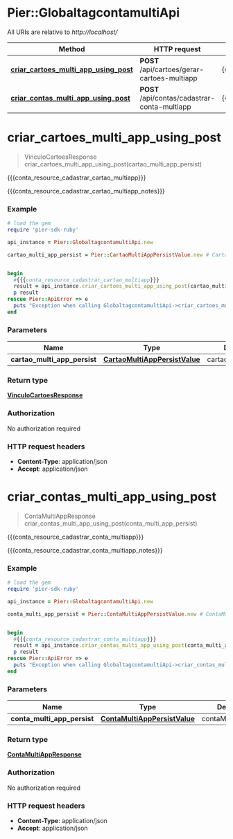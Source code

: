 # Pier::GlobaltagcontamultiApi

All URIs are relative to *http://localhost/*

Method | HTTP request | Description
------------- | ------------- | -------------
[**criar_cartoes_multi_app_using_post**](GlobaltagcontamultiApi.md#criar_cartoes_multi_app_using_post) | **POST** /api/cartoes/gerar-cartoes-multiapp | {{{conta_resource_cadastrar_cartao_multiapp}}}
[**criar_contas_multi_app_using_post**](GlobaltagcontamultiApi.md#criar_contas_multi_app_using_post) | **POST** /api/contas/cadastrar-conta-multiapp | {{{conta_resource_cadastrar_conta_multiapp}}}


# **criar_cartoes_multi_app_using_post**
> VinculoCartoesResponse criar_cartoes_multi_app_using_post(cartao_multi_app_persist)

{{{conta_resource_cadastrar_cartao_multiapp}}}

{{{conta_resource_cadastrar_cartao_multiapp_notes}}}

### Example
```ruby
# load the gem
require 'pier-sdk-ruby'

api_instance = Pier::GlobaltagcontamultiApi.new

cartao_multi_app_persist = Pier::CartaoMultiAppPersistValue.new # CartaoMultiAppPersistValue | cartaoMultiAppPersist


begin
  #{{{conta_resource_cadastrar_cartao_multiapp}}}
  result = api_instance.criar_cartoes_multi_app_using_post(cartao_multi_app_persist)
  p result
rescue Pier::ApiError => e
  puts "Exception when calling GlobaltagcontamultiApi->criar_cartoes_multi_app_using_post: #{e}"
end
```

### Parameters

Name | Type | Description  | Notes
------------- | ------------- | ------------- | -------------
 **cartao_multi_app_persist** | [**CartaoMultiAppPersistValue**](CartaoMultiAppPersistValue.md)| cartaoMultiAppPersist | 

### Return type

[**VinculoCartoesResponse**](VinculoCartoesResponse.md)

### Authorization

No authorization required

### HTTP request headers

 - **Content-Type**: application/json
 - **Accept**: application/json



# **criar_contas_multi_app_using_post**
> ContaMultiAppResponse criar_contas_multi_app_using_post(conta_multi_app_persist)

{{{conta_resource_cadastrar_conta_multiapp}}}

{{{conta_resource_cadastrar_conta_multiapp_notes}}}

### Example
```ruby
# load the gem
require 'pier-sdk-ruby'

api_instance = Pier::GlobaltagcontamultiApi.new

conta_multi_app_persist = Pier::ContaMultiAppPersistValue.new # ContaMultiAppPersistValue | contaMultiAppPersist


begin
  #{{{conta_resource_cadastrar_conta_multiapp}}}
  result = api_instance.criar_contas_multi_app_using_post(conta_multi_app_persist)
  p result
rescue Pier::ApiError => e
  puts "Exception when calling GlobaltagcontamultiApi->criar_contas_multi_app_using_post: #{e}"
end
```

### Parameters

Name | Type | Description  | Notes
------------- | ------------- | ------------- | -------------
 **conta_multi_app_persist** | [**ContaMultiAppPersistValue**](ContaMultiAppPersistValue.md)| contaMultiAppPersist | 

### Return type

[**ContaMultiAppResponse**](ContaMultiAppResponse.md)

### Authorization

No authorization required

### HTTP request headers

 - **Content-Type**: application/json
 - **Accept**: application/json



